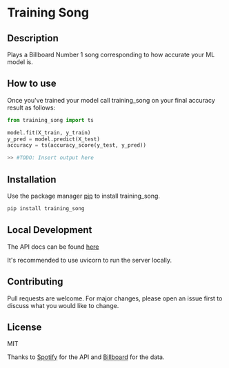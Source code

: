 # Training Song

## Description

Plays a Billboard Number 1 song corresponding to how accurate your ML model is.

## How to use

Once you've trained your model call training_song on your final accuracy result as follows:

```python
from training_song import ts

model.fit(X_train, y_train)
y_pred = model.predict(X_test)
accuracy = ts(accuracy_score(y_test, y_pred))

>> #TODO: Insert output here
```

## Installation

Use the package manager [pip](https://pip.pypa.io/en/stable/) to install training_song.

```bash
pip install training_song
```

## Local Development

The API docs can be found [here](https://training-song-api-koayon.vercel.app/docs)

It's recommended to use uvicorn to run the server locally.

## Contributing

Pull requests are welcome. For major changes, please open an issue first to discuss what you would like to change.

## License

MIT

Thanks to [Spotify](https://developer.spotify.com/) for the API and [Billboard](https://www.billboard.com/charts/hot-100) for the data.
